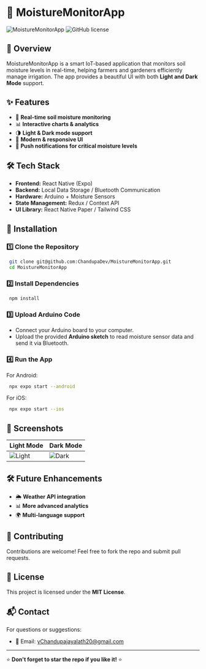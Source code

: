 # 🌱 MoistureMonitorApp

![MoistureMonitorApp](https://img.shields.io/badge/Status-Active-brightgreen.svg)
![GitHub license](https://img.shields.io/badge/license-MIT-blue.svg)

## 📌 Overview
MoistureMonitorApp is a smart IoT-based application that monitors soil moisture levels in real-time, helping farmers and gardeners efficiently manage irrigation. The app provides a beautiful UI with both **Light and Dark Mode** support.

## ✨ Features
- 📡 **Real-time soil moisture monitoring**
- 📊 **Interactive charts & analytics**
- 🌗 **Light & Dark mode support**
- 📱 **Modern & responsive UI**
- 🔔 **Push notifications for critical moisture levels**

## 🛠 Tech Stack
- **Frontend:** React Native (Expo)
- **Backend:** Local Data Storage / Bluetooth Communication
- **Hardware:** Arduino + Moisture Sensors
- **State Management:** Redux / Context API
- **UI Library:** React Native Paper / Tailwind CSS

## 🚀 Installation

### 1️⃣ Clone the Repository
```sh
 git clone git@github.com:ChandupaDev/MoistureMonitorApp.git
 cd MoistureMonitorApp
```

### 2️⃣ Install Dependencies
```sh
 npm install
```

### 3️⃣ Upload Arduino Code
- Connect your Arduino board to your computer.
- Upload the provided **Arduino sketch** to read moisture sensor data and send it via Bluetooth.

### 4️⃣ Run the App
For Android:
```sh
 npx expo start --android
```
For iOS:
```sh
 npx expo start --ios
```

## 📸 Screenshots
| Light Mode | Dark Mode |
|------------|------------|
| ![Light](https://via.placeholder.com/200) | ![Dark](https://via.placeholder.com/200) |

## 🛠 Future Enhancements
- 🌦 **Weather API integration**
- 📊 **More advanced analytics**
- 🌍 **Multi-language support**

## 🤝 Contributing
Contributions are welcome! Feel free to fork the repo and submit pull requests.

## 📜 License
This project is licensed under the **MIT License**.

## 📬 Contact
For questions or suggestions:
- 📧 Email: yChandupajayalath20@gmail.com

---
⭐ **Don't forget to star the repo if you like it!** ⭐
